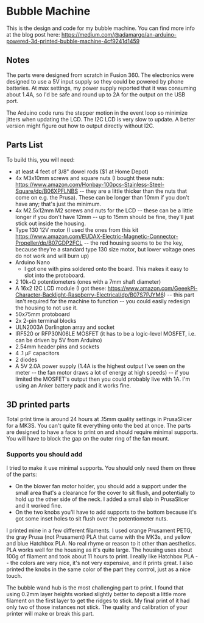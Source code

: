 # Bubble Machine

This is the design and code for my bubble machine.  You can find more info at the blog post here: https://medium.com/@adamargo/an-arduino-powered-3d-printed-bubble-machine-4cf9241d1459

## Notes

The parts were designed from scratch in Fusion 360.  The electronics were designed to use a 5V input supply so they could be powered by phone batteries.  At max settings, my power supply reported that it was consuming about 1.4A, so I'd be safe and round up to 2A for the output on the USB port.

The Arduino code runs the stepper motion in the event loop so minimize jitters when updating the LCD.  The I2C LCD is very slow to update.  A better version might figure out how to output directly without I2C.

## Parts List

To build this, you will need:

* at least 4 feet of 3/8" dowel rods ($1 at Home Depot)
* 4x M3x10mm screws and square nuts (I bought these nuts: https://www.amazon.com/Honbay-100pcs-Stainless-Steel-Square/dp/B06XPFLNBS -- they are a little thicker than the nuts that come on e.g. the Prusa).  These can be longer than 10mm if you don't have any; that's just the minimum.
* 4x M2.5x12mm M2 screws and nuts for the LCD -- these can be a little longer if you don't have 12mm -- up to 15mm should be fine, they'll just stick out inside the housing.
* Type 130 12V motor (I used the ones from this kit https://www.amazon.com/EUDAX-Electric-Magnetic-Connector-Propeller/dp/B07GDP2FCL -- the red housing seems to be the key, because they're a standard type 130 size motor, but lower voltage ones do not work and will burn up)
* Arduino Nano
  * I got one with pins soldered onto the board. This makes it easy to slot into the protoboard.
* 2 10k+Ω potentiometers (ones with a 7mm shaft diameter)
* A 16x2 I2C LCD module (I got these: https://www.amazon.com/GeeekPi-Character-Backlight-Raspberry-Electrical/dp/B07S7PJYM6) -- this part isn't required for the machine to function -- you could easily redesign the housing to not use it.
* 50x75mm protoboard
* 2x 2-pin terminal blocks
* ULN2003A Darlington array and socket
* IRF520 or RFP30N06LE MOSFET (it has to be a logic-level MOSFET, i.e. can be driven by 5V from Arduino)
* 2.54mm header pins and sockets
* 4 .1 μF capacitors
* 2 diodes
* A 5V 2.0A power supply (1.4A is the highest output I've seen on the meter -- the fan motor draws a lot of energy at high speeds) -- if you limited the MOSFET's output then you could probably live with 1A.  I'm using an Anker battery pack and it works fine.

## 3D printed parts

Total print time is around 24 hours at .15mm quality settings in PrusaSlicer for a MK3S.  You can't quite fit everything onto the bed at once.  The parts are designed to have a face to print on and should require minimal supports.  You will have to block the gap on the outer ring of the fan mount.

### Supports you should add

I tried to make it use minimal supports.  You should only need them on three of the parts:
* On the blower fan motor holder, you should add a support under the small area that's a clearance for the cover to sit flush, and potentially to hold up the other side of the neck.  I added a small slab in PrusaSlicer and it worked fine.
* On the two knobs you'll have to add supports to the bottom because it's got some inset holes to sit flush over the potentiometer nuts.

I printed mine in a few different filaments.  I used orange Prusament PETG, the gray Prusa (not Prusament) PLA that came with the MK3s, and yellow and blue Hatchbox PLA.  No real rhyme or reason to it other than aesthetics.  PLA works well for the housing as it's quite large.  The housing uses about 100g of filament and took about 11 hours to print.  I really like Hatchbox PLA -- the colors are very nice, it's not very expensive, and it prints great.  I also printed the knobs in the same color of the part they control, just as a nice touch.

The bubble wand hub is the most challenging part to print.  I found that using 0.2mm layer heights worked slightly better to deposit a little more filament on the first layer to get the ridges to stick.  My final print of it had only two of those instances not stick.  The quality and calibration of your printer will make or break this part.  